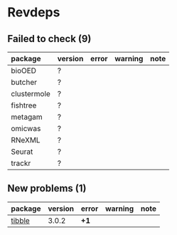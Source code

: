 # Revdeps

## Failed to check (9)

|package     |version |error |warning |note |
|:-----------|:-------|:-----|:-------|:----|
|bioOED      |?       |      |        |     |
|butcher     |?       |      |        |     |
|clustermole |?       |      |        |     |
|fishtree    |?       |      |        |     |
|metagam     |?       |      |        |     |
|omicwas     |?       |      |        |     |
|RNeXML      |?       |      |        |     |
|Seurat      |?       |      |        |     |
|trackr      |?       |      |        |     |

## New problems (1)

|package                      |version |error  |warning |note |
|:----------------------------|:-------|:------|:-------|:----|
|[tibble](problems.md#tibble) |3.0.2   |__+1__ |        |     |

